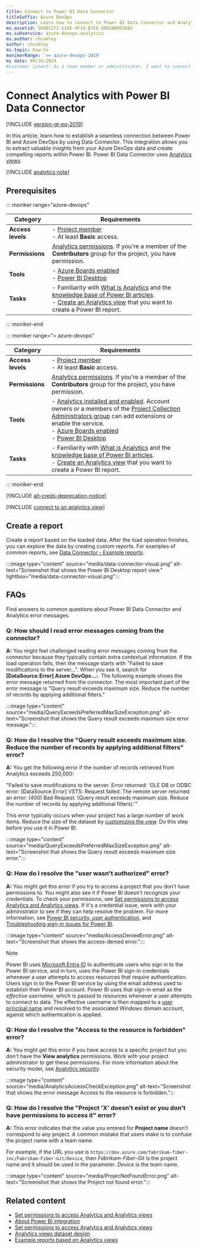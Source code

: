 ```yaml
---
title: Connect to Power BI Data Connector
titleSuffix: Azure DevOps
description: Learn how to connect to Power BI Data Connector and Analytics to access Azure DevOps data. You can extract valuable insights and create compelling reports.
ms.assetid: 509ECCF2-E18E-4F14-B7EE-8802AB8938A2
ms.subservice: azure-devops-analytics
ms.author: chcomley
author: chcomley
ms.topic: how-to
monikerRange: '>= azure-devops-2019'
ms date: 09/16/2024
#customer intent: As a team member or administrator, I want to connect to Azure DevOps Analytics with Power BI to create reports. 
---
```


# Connect Analytics with Power BI Data Connector

[!INCLUDE [version-gt-eq-2019](../../includes/version-gt-eq-2019.md)]

In this article, learn how to establish a seamless connection between Power BI and Azure DevOps by using Data Connector. This integration allows you to extract valuable insights from your Azure DevOps data and create compelling reports within Power BI. Power BI Data Connector uses [Analytics views](what-are-analytics-views.md).

[!INCLUDE [analytics note](includes/analytics-views-warning.md)]

## Prerequisites

::: moniker range="azure-devops"

|Category  | Requirements |
|-------------|-------------|
| **Access levels** | - [Project member](../../organizations/security/add-users-team-project.md)<br>- At least **Basic** access. |
| **Permissions** | [Analytics permissions](analytics-security.md). If you're a member of the **Contributors** group for the project, you have permission. |
|**Tools** | - [Azure Boards enabled](../../organizations/settings/set-services.md)<br>- [Power BI Desktop](https://aka.ms/pbidesktopstore)    |
|**Tasks**| - Familiarity with [What is Analytics](what-is-analytics.md) and the [knowledge base of Power BI articles](/power-bi/).<br>- [Create an Analytics view](analytics-views-create.md) that you want to create a Power BI report. |

::: moniker-end

::: moniker range="< azure-devops"

|Category  | Requirements |
|-------------|-------------|
| **Access levels** | - [Project member](../../organizations/security/add-users-team-project.md)<br>- At least **Basic** access. |
| **Permissions** | [Analytics permissions](analytics-security.md). If you're a member of the **Contributors** group for the project, you have permission. |
|**Tools** | - [Analytics installed and enabled](../dashboards/analytics-extension.md?view=azure-devops-2019&preserve-view=true). Account owners or a members of the [Project Collection Administrators group](../../organizations/security/change-organization-collection-level-permissions.md) can add extensions or enable the service.<br>- [Azure Boards enabled](../../organizations/settings/set-services.md)<br>- [Power BI Desktop](https://aka.ms/pbidesktopstore)    |
|**Tasks**| - Familiarity with [What is Analytics](what-is-analytics.md) and the [knowledge base of Power BI articles](/power-bi/).<br>- [Create an Analytics view](analytics-views-create.md) that you want to create a Power BI report. |

::: moniker-end

[!INCLUDE [alt-creds-deprecation-notice](../../includes/alt-creds-deprecation-notice.md)]

[!INCLUDE [connect to an analytics view](../includes/connect-analytics-view.md)]

## Create a report

Create a report based on the loaded data. After the load operation finishes, you can explore the data by creating custom reports. For examples of common reports, see [Data Connector - Example reports](data-connector-examples.md).

:::image type="content" source="media/data-connector-visual.png" alt-text="Screenshot that shows the Power BI Desktop report view." lightbox="media/data-connector-visual.png":::

<a id="PowerBILimitations">  </a>

<a id="q-a">  </a>

## FAQs

Find answers to common questions about Power BI Data Connector and Analytics error messages.

<!-- BEGINSECTION class="md-qanda" -->

### Q: How should I read error messages coming from the connector?

**A:** You might feel challenged reading error messages coming from the connector because they typically contain extra contextual information. If the load operation fails, then the message starts with "Failed to save modifications to the server...". When you see it, search for **&#91;DataSource.Error&#93; Azure DevOps...:**.
The following example shows the error message returned from the connector. The most important part of the error message is "Query result exceeds maximum size. Reduce the number of records by applying additional filters."

:::image type="content" source="media/QueryExceedsPreferredMaxSizeException.png" alt-text="Screenshot that shows the Query result exceeds maximum size error message.":::

<a id="QueryExceedsPreferredMaxSizeException">  </a>

### Q: How do I resolve the "Query result exceeds maximum size. Reduce the number of records by applying additional filters" error?

**A:** You get the following error if the number of records retrieved from Analytics exceeds 250,000:

"Failed to save modifications to the server. Error returned: 'OLE DB or ODBC error: 
&#91;DataSource.Error&#93; VSTS: Request failed: The remote server returned an error: (400) Bad Request. 
(Query result exceeds maximum size. Reduce the number of records by applying additional filters).'"

This error typically occurs when your project has a large number of work items. Reduce the size of the dataset by [customizing the view](analytics-views-create.md). Do this step before you use it in Power BI.

:::image type="content" source="media/QueryExceedsPreferredMaxSizeException.png" alt-text="Screenshot that shows the Query result exceeds maximum size error.":::

<a id="AccessDeniedError">  </a>

### Q: How do I resolve the "user wasn't authorized" error?

**A:** You might get this error if you try to access a project that you don't have permissions to. You might also see it if Power BI doesn't recognize your credentials. To check your permissions, see [Set permissions to access Analytics and Analytics views](analytics-security.md). If it's a credential issue, work with your administrator to see if they can help resolve the problem. For more information, see [Power BI security, user authentication](/power-bi/admin/service-admin-power-bi-security#user-authentication), and [Troubleshooting sign-in issues for Power BI](/power-bi/admin/power-bi-cannot-sign-in).

:::image type="content" source="media/AccessDeniedError.png" alt-text="Screenshot that shows the access-denied error.":::

> [!NOTE]
> Power BI uses [Microsoft Entra ID](https://azure.microsoft.com/services/active-directory/) to authenticate users who sign in to the Power BI service, and in turn, uses the Power BI sign-in credentials whenever a user attempts to access resources that require authentication. Users sign in to the Power BI service by using the email address used to establish their Power BI account. Power BI uses that sign-in email as the *effective username*, which is passed to resources whenever a user attempts to connect to data. The effective username is then mapped to a [user principal name](/windows/win32/secauthn/user-name-formats) and resolved to the associated Windows domain account, against which authentication is applied.

<a id="AnalyticsAccessCheckException"></a>

### Q: How do I resolve the "Access to the resource is forbidden" error?

**A:** You might get this error if you have access to a specific project but you don't have the **View analytics** permissions. Work with your project administrator to get these permissions. For more information about the security model, see [Analytics security](analytics-security.md).

:::image type="content" source="media/AnalyticsAccessCheckException.png" alt-text="Screenshot that shows the error message Access to the resource is forbidden.":::

<a id="ProjectNotFoundError">  </a>

### Q: How do I resolve the "Project 'X' doesn't exist or you don't have permissions to access it" error?

**A:** This error indicates that the value you entered for **Project name** doesn't correspond to any project. A common mistake that users make is to confuse the project name with a team name.

For example, if the URL you use is `https://dev.azure.com/fabrikam-fiber-inc/Fabrikam-Fiber-Git/Device`, then *Fabrikam-Fiber-Git* is the project name and it should be used in the parameter. *Device* is the team name.

:::image type="content" source="media/ProjecNotFoundError.png" alt-text="Screenshot that shows the Project not found error.":::

<!-- ENDSECTION -->

## Related content

- [Set permissions to access Analytics and Analytics views](analytics-security.md)
- [About Power BI integration](overview.md)
- [Set permissions to access Analytics and Analytics views](analytics-security.md)
- [Analytics views dataset design](data-connector-dataset.md)
- [Example reports based on Analytics views](data-connector-examples.md)
